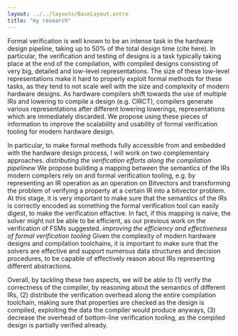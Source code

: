 ```yaml
---
layout: ../../layouts/BaseLayout.astro
title: "my research"
---
```

Formal verification is well known to be an intense task in the hardware design pipeline, taking up to 50% of the total design time (cite here).
In particular, the verification and testing of designs is a task typically taking place at the end of the compilation, with compiled designs consisting of
very big, detailed and low-level representations.
The size of these low-level representations make it hard to properly exploit formal methods for these tasks, as they tend to not scale well
with the size and complexity of modern hardware designs.
As hardware compilers shift towards the use of multiple IRs and lowering to compile a design (e.g. CIRCT), compilers generate
various representations after different lowering lowerings, representations which are immediately discarded.
We propose using these pieces of information to improve the scalability and usability of formal verification tooling for modern hardware design.

In particular, to make formal methods fully accessible from and embedded with the hardware design process, I will work on two complementary approaches.
*distributing the verification efforts along the compilation pipeline*w
We propose building a mapping between the semantics of the IRs
modern compilers rely on and formal verification tooling, e.g. by representing an IR operation as an operation on Bitvectors and transforming
the problem of verifying a property at a certain IR into a bitvector problem.
At this stage, it is very important to make sure that the semantics of the IRs is correctly encoded as something the formal verification tool can
easily digest, to make the verification effactive. In fact, if this mapping is naive, the solver might not be able to be efficient, as
our previous work on the verification of FSMs suggested.
*improving the efficiency and effectiveness of formal verification tooling*
Given the complexity of modern hardware designs and compilation toolchains, it is important to make sure that the solvers are effective and support numerous
data structures and decision procedures, to be capable of effectively reason about IRs representing different abstractions.

Overall, by tackling these two aspects, we will be able to (1) verify the correctness of the compiler, by reasoning about the semantics of different IRs,
(2) distribute the verification overhead along the entire compilation toolchain, making sure that properties are checked as the design is compiled,
exploiting the data the compiler would produce anyways, (3) decrease the overhead of bottom-line verification tooling, as the compiled design is partially
verified already.
